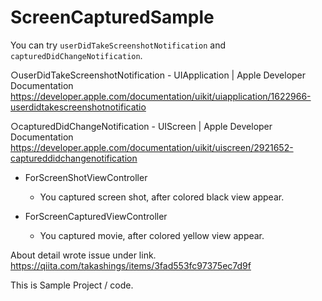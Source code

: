 # ScreenCapturedSample
You can try `userDidTakeScreenshotNotification` and `capturedDidChangeNotification`.

○userDidTakeScreenshotNotification - UIApplication | Apple Developer
Documentation https://developer.apple.com/documentation/uikit/uiapplication/1622966-userdidtakescreenshotnotificatio

○capturedDidChangeNotification - UIScreen | Apple Developer Documentation
https://developer.apple.com/documentation/uikit/uiscreen/2921652-captureddidchangenotification

- ForScreenShotViewController
    - You captured screen shot, after colored black view appear.

- ForScreenCapturedViewController
    - You captured movie, after colored yellow view appear.

About detail wrote issue under link.
https://qiita.com/takashings/items/3fad553fc97375ec7d9f

This is Sample Project / code.
